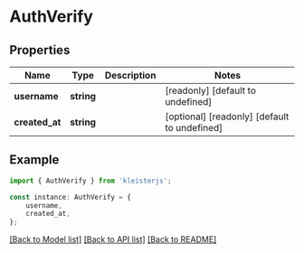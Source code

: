 # AuthVerify


## Properties

Name | Type | Description | Notes
------------ | ------------- | ------------- | -------------
**username** | **string** |  | [readonly] [default to undefined]
**created_at** | **string** |  | [optional] [readonly] [default to undefined]

## Example

```typescript
import { AuthVerify } from 'kleisterjs';

const instance: AuthVerify = {
    username,
    created_at,
};
```

[[Back to Model list]](../README.md#documentation-for-models) [[Back to API list]](../README.md#documentation-for-api-endpoints) [[Back to README]](../README.md)

